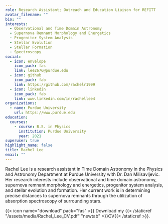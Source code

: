 ```yaml
---
role: Research Assistant; Outreach and Education Liaison for REFITT
avatar_filename: ""
bio: ""
interests:
  - Observational and Time Domain Astronomy
  - Supernova Remnant Morphology and Energetics
  - Progenitor System Analysis
  - Stellar Evolution
  - Stellar Formation
  - Spectroscopy
social:
  - icon: envelope
    icon_pack: fas
    link: lee2676@purdue.edu
  - icon: github
    icon_pack: fab
    link: https://github.com/rachelr1999
  - icon: linkedin
    icon_pack: fab
    link: www.linkedin.com/in/rachellee4
organizations:
  - name: Purdue University
    url: https://www.purdue.edu
education:
  courses:
    - course: B.S. in Physics
      institution: Purdue University
      year: 2021
superuser: true
highlight_name: false
title: Rachel Lee
email: ""
---
```

Rachel Lee is a research assistant in Time Domain Astronomy in the Physics and Astronomy Department at Purdue University with Dr. Dan Milisavljevic. Her research interests include observational and time domain astronomy, supernova remnant morphology and energetics, progenitor system analysis, and stellar evolution and formation. Her current work is in determining precise distances to supernova remnants through the utilization of absorption spectroscopy of surrounding stars.

{{< icon name="download" pack="fas" >}} Download my {{< /staticref "/assets/media/Rachel_Lee_CV.pdf" "newtab" >}}CV{{< /staticref >}}.